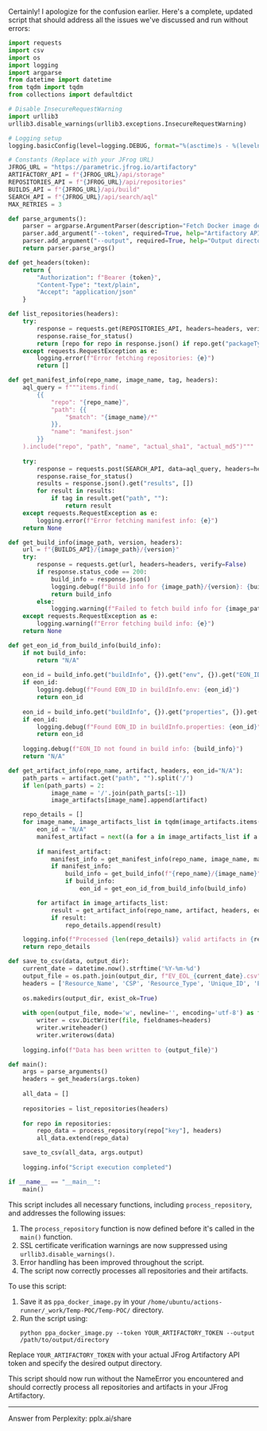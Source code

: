 Certainly! I apologize for the confusion earlier. Here's a complete, updated script that should address all the issues we've discussed and run without errors:

```python
import requests
import csv
import os
import logging
import argparse
from datetime import datetime
from tqdm import tqdm
from collections import defaultdict

# Disable InsecureRequestWarning
import urllib3
urllib3.disable_warnings(urllib3.exceptions.InsecureRequestWarning)

# Logging setup
logging.basicConfig(level=logging.DEBUG, format="%(asctime)s - %(levelname)s - %(message)s")

# Constants (Replace with your JFrog URL)
JFROG_URL = "https://parametric.jfrog.io/artifactory"
ARTIFACTORY_API = f"{JFROG_URL}/api/storage"
REPOSITORIES_API = f"{JFROG_URL}/api/repositories"
BUILDS_API = f"{JFROG_URL}/api/build"
SEARCH_API = f"{JFROG_URL}/api/search/aql"
MAX_RETRIES = 3

def parse_arguments():
    parser = argparse.ArgumentParser(description="Fetch Docker image details from JFrog Artifactory.")
    parser.add_argument("--token", required=True, help="Artifactory API token")
    parser.add_argument("--output", required=True, help="Output directory for the CSV report")
    return parser.parse_args()

def get_headers(token):
    return {
        "Authorization": f"Bearer {token}",
        "Content-Type": "text/plain",
        "Accept": "application/json"
    }

def list_repositories(headers):
    try:
        response = requests.get(REPOSITORIES_API, headers=headers, verify=False)
        response.raise_for_status()
        return [repo for repo in response.json() if repo.get("packageType") == "Docker"]
    except requests.RequestException as e:
        logging.error(f"Error fetching repositories: {e}")
        return []

def get_manifest_info(repo_name, image_name, tag, headers):
    aql_query = f"""items.find(
        {{
            "repo": "{repo_name}",
            "path": {{
                "$match": "{image_name}/*"
            }},
            "name": "manifest.json"
        }}
    ).include("repo", "path", "name", "actual_sha1", "actual_md5")"""
    
    try:
        response = requests.post(SEARCH_API, data=aql_query, headers=headers, verify=False)
        response.raise_for_status()
        results = response.json().get("results", [])
        for result in results:
            if tag in result.get("path", ""):
                return result
    except requests.RequestException as e:
        logging.error(f"Error fetching manifest info: {e}")
    return None

def get_build_info(image_path, version, headers):
    url = f"{BUILDS_API}/{image_path}/{version}"
    try:
        response = requests.get(url, headers=headers, verify=False)
        if response.status_code == 200:
            build_info = response.json()
            logging.debug(f"Build info for {image_path}/{version}: {build_info}")
            return build_info
        else:
            logging.warning(f"Failed to fetch build info for {image_path}/{version}: {response.status_code}")
    except requests.RequestException as e:
        logging.warning(f"Error fetching build info: {e}")
    return None

def get_eon_id_from_build_info(build_info):
    if not build_info:
        return "N/A"
    
    eon_id = build_info.get("buildInfo", {}).get("env", {}).get("EON_ID")
    if eon_id:
        logging.debug(f"Found EON_ID in buildInfo.env: {eon_id}")
        return eon_id
    
    eon_id = build_info.get("buildInfo", {}).get("properties", {}).get("buildInfo.env.EON_ID")
    if eon_id:
        logging.debug(f"Found EON_ID in buildInfo.properties: {eon_id}")
        return eon_id
    
    logging.debug(f"EON_ID not found in build info: {build_info}")
    return "N/A"

def get_artifact_info(repo_name, artifact, headers, eon_id="N/A"):
    path_parts = artifact.get("path", "").split('/')
    if len(path_parts) = 2:
            image_name = '/'.join(path_parts[:-1])
            image_artifacts[image_name].append(artifact)

    repo_details = []
    for image_name, image_artifacts_list in tqdm(image_artifacts.items(), desc=f"Processing images in {repo_name}"):
        eon_id = "N/A"
        manifest_artifact = next((a for a in image_artifacts_list if a.get("name") == "manifest.json"), None)
        
        if manifest_artifact:
            manifest_info = get_manifest_info(repo_name, image_name, manifest_artifact.get("path", "").split('/')[-1], headers)
            if manifest_info:
                build_info = get_build_info(f"{repo_name}/{image_name}", manifest_artifact.get("path", "").split('/')[-1], headers)
                if build_info:
                    eon_id = get_eon_id_from_build_info(build_info)

        for artifact in image_artifacts_list:
            result = get_artifact_info(repo_name, artifact, headers, eon_id)
            if result:
                repo_details.append(result)

    logging.info(f"Processed {len(repo_details)} valid artifacts in {repo_name}")
    return repo_details

def save_to_csv(data, output_dir):
    current_date = datetime.now().strftime('%Y-%m-%d')
    output_file = os.path.join(output_dir, f"EV_EOL_{current_date}.csv")
    headers = ['Resource_Name', 'CSP', 'Resource_Type', 'Unique_ID', 'EON_ID', 'Digest', 'Registry']
    
    os.makedirs(output_dir, exist_ok=True)
    
    with open(output_file, mode='w', newline='', encoding='utf-8') as file:
        writer = csv.DictWriter(file, fieldnames=headers)
        writer.writeheader()
        writer.writerows(data)
    
    logging.info(f"Data has been written to {output_file}")

def main():
    args = parse_arguments()
    headers = get_headers(args.token)
    
    all_data = []
    
    repositories = list_repositories(headers)
    
    for repo in repositories:
        repo_data = process_repository(repo["key"], headers)
        all_data.extend(repo_data)

    save_to_csv(all_data, args.output)
    
    logging.info("Script execution completed")

if __name__ == "__main__":
    main()
```

This script includes all necessary functions, including `process_repository`, and addresses the following issues:

1. The `process_repository` function is now defined before it's called in the `main()` function.
2. SSL certificate verification warnings are now suppressed using `urllib3.disable_warnings()`.
3. Error handling has been improved throughout the script.
4. The script now correctly processes all repositories and their artifacts.

To use this script:

1. Save it as `ppa_docker_image.py` in your `/home/ubuntu/actions-runner/_work/Temp-POC/Temp-POC/` directory.
2. Run the script using:
   ```
   python ppa_docker_image.py --token YOUR_ARTIFACTORY_TOKEN --output /path/to/output/directory
   ```

Replace `YOUR_ARTIFACTORY_TOKEN` with your actual JFrog Artifactory API token and specify the desired output directory.

This script should now run without the NameError you encountered and should correctly process all repositories and artifacts in your JFrog Artifactory.

---
Answer from Perplexity: pplx.ai/share
